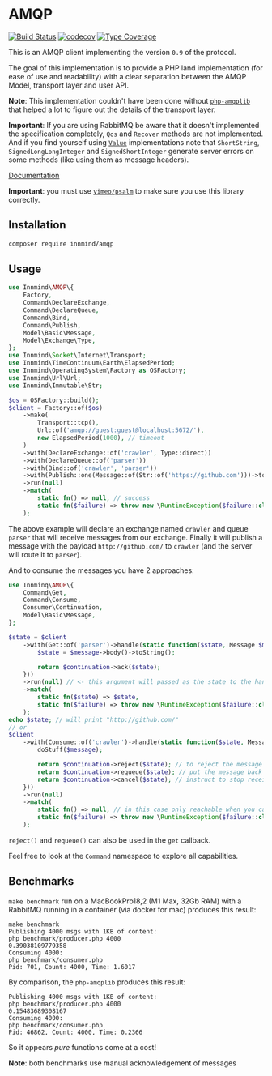 # AMQP

[![Build Status](https://github.com/Innmind/AMQP/workflows/CI/badge.svg?branch=master)](https://github.com/Innmind/AMQP/actions?query=workflow%3ACI)
[![codecov](https://codecov.io/gh/Innmind/AMQP/branch/develop/graph/badge.svg)](https://codecov.io/gh/Innmind/AMQP)
[![Type Coverage](https://shepherd.dev/github/Innmind/AMQP/coverage.svg)](https://shepherd.dev/github/Innmind/AMQP)

This is an AMQP client implementing the version `0.9` of the protocol.

The goal of this implementation is to provide a PHP land implementation (for ease of use and readability)  with a clear separation between the AMQP Model, transport layer and user API.

**Note**: This implementation couldn't have been done without [`php-amqplib`](https://packagist.org/packages/php-amqplib/php-amqplib) that helped a lot to figure out the details of the transport layer.

**Important**: If you are using RabbitMQ be aware that it doesn't implemented the specification completely, `Qos` and `Recover` methods are not implemented. And if you find yourself using [`Value`](src/Transport/Frame/Value.php) implementations note that `ShortString`, `SignedLongLongInteger` and `SignedShortInteger` generate server errors on some methods (like using them as message headers).

[Documentation](docs)

**Important**: you must use [`vimeo/psalm`](https://packagist.org/packages/vimeo/psalm) to make sure you use this library correctly.

## Installation

```sh
composer require innmind/amqp
```

## Usage

```php
use Innmind\AMQP\{
    Factory,
    Command\DeclareExchange,
    Command\DeclareQueue,
    Command\Bind,
    Command\Publish,
    Model\Basic\Message,
    Model\Exchange\Type,
};
use Innmind\Socket\Internet\Transport;
use Innmind\TimeContinuum\Earth\ElapsedPeriod;
use Innmind\OperatingSystem\Factory as OSFactory;
use Innmind\Url\Url;
use Innmind\Immutable\Str;

$os = OSFactory::build();
$client = Factory::of($os)
    ->make(
        Transport::tcp(),
        Url::of('amqp://guest:guest@localhost:5672/'),
        new ElapsedPeriod(1000), // timeout
    )
    ->with(DeclareExchange::of('crawler', Type::direct))
    ->with(DeclareQueue::of('parser'))
    ->with(Bind::of('crawler', 'parser'))
    ->with(Publish::one(Message::of(Str::of('https://github.com')))->to('crawler'))
    ->run(null)
    ->match(
        static fn() => null, // success
        static fn($failure) => throw new \RuntimeException($failure::class),
    );
```

The above example will declare an exchange named `crawler` and queue `parser` that will receive messages from our exchange. Finally it will publish a message with the payload `http://github.com/` to `crawler` (and the server will route it to `parser`).

And to consume the messages you have 2 approaches:

```php
use Innminq\AMQP\{
    Command\Get,
    Command\Consume,
    Consumer\Continuation,
    Model\Basic\Message,
};

$state = $client
    ->with(Get::of('parser')->handle(static function($state, Message $message, Continuation $continuation) {
        $state = $message->body()->toString();

        return $continuation->ack($state);
    }))
    ->run(null) // <- this argument will passed as the state to the handler above
    ->match(
        static fn($state) => $state,
        static fn($failure) => throw new \RuntimeException($failure::class),
    );
echo $state; // will print "http://github.com/"
// or
$client
    ->with(Consume::of('crawler')->handle(static function($state, Message $message, Continuation $continuation) {
        doStuff($message);

        return $continuation->reject($state); // to reject the message
        return $continuation->requeue($state); // put the message back in the queue so it can be redelivered
        return $continuation->cancel($state); // instruct to stop receiving messages (current will be acknowledged first)
    }))
    ->run(null)
    ->match(
        static fn() => null, // in this case only reachable when you cancel the consumer
        static fn($failure) => throw new \RuntimeException($failure::class),
    );
```

`reject()` and `requeue()` can also be used in the `get` callback.

Feel free to look at the `Command` namespace to explore all capabilities.

## Benchmarks

`make benchmark` run on a MacBookPro18,2 (M1 Max, 32Gb RAM) with a RabbitMQ running in a container (via docker for mac) produces this result:

```
make benchmark
Publishing 4000 msgs with 1KB of content:
php benchmark/producer.php 4000
0.39038109779358
Consuming 4000:
php benchmark/consumer.php
Pid: 701, Count: 4000, Time: 1.6017
```

By comparison, the `php-amqplib` produces this result:

```
Publishing 4000 msgs with 1KB of content:
php benchmark/producer.php 4000
0.15483689308167
Consuming 4000:
php benchmark/consumer.php
Pid: 46862, Count: 4000, Time: 0.2366
```

So it appears _pure_ functions come at a cost!

**Note**: both benchmarks use manual acknowledgement of messages
